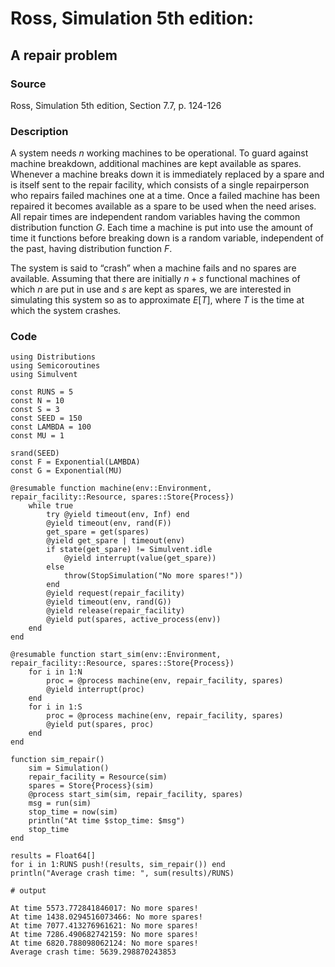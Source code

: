 # Ross, Simulation 5th edition:
  
## A repair problem

### Source

Ross, Simulation 5th edition, Section 7.7, p. 124-126

### Description

A system needs $n$ working machines to be operational. To guard against machine breakdown, additional machines are kept available as spares. Whenever a machine breaks down it is immediately replaced by a spare and is itself sent to the repair facility, which consists of a single repairperson who repairs failed machines one at a time. Once a failed machine has been repaired it becomes available as a spare to be used when the need arises. All repair times are independent random variables having the common distribution function $G$. Each time a machine is put into use the amount of time it functions before breaking down is a random variable, independent of the past, having distribution function $F$.

The system is said to “crash” when a machine fails and no spares are available. Assuming that there are initially $n + s$ functional machines of which $n$ are put in use and $s$ are kept as spares, we are interested in simulating this system so as to approximate $E[T]$, where $T$ is the time at which the system crashes.

### Code

```jldoctest
using Distributions
using Semicoroutines
using Simulvent

const RUNS = 5
const N = 10
const S = 3
const SEED = 150
const LAMBDA = 100
const MU = 1

srand(SEED)
const F = Exponential(LAMBDA)
const G = Exponential(MU)

@resumable function machine(env::Environment, repair_facility::Resource, spares::Store{Process})
    while true
        try @yield timeout(env, Inf) end
        @yield timeout(env, rand(F))
        get_spare = get(spares)
        @yield get_spare | timeout(env)
        if state(get_spare) != Simulvent.idle 
            @yield interrupt(value(get_spare))
        else
            throw(StopSimulation("No more spares!"))
        end
        @yield request(repair_facility)
        @yield timeout(env, rand(G))
        @yield release(repair_facility)
        @yield put(spares, active_process(env))
    end
end

@resumable function start_sim(env::Environment, repair_facility::Resource, spares::Store{Process})
    for i in 1:N
        proc = @process machine(env, repair_facility, spares)
        @yield interrupt(proc)
    end
    for i in 1:S
        proc = @process machine(env, repair_facility, spares)
        @yield put(spares, proc) 
    end
end

function sim_repair()
    sim = Simulation()
    repair_facility = Resource(sim)
    spares = Store{Process}(sim)
    @process start_sim(sim, repair_facility, spares)
    msg = run(sim)
    stop_time = now(sim)
    println("At time $stop_time: $msg")
    stop_time
end

results = Float64[]
for i in 1:RUNS push!(results, sim_repair()) end
println("Average crash time: ", sum(results)/RUNS)

# output

At time 5573.772841846017: No more spares!
At time 1438.0294516073466: No more spares!
At time 7077.413276961621: No more spares!
At time 7286.490682742159: No more spares!
At time 6820.788098062124: No more spares!
Average crash time: 5639.298870243853
```